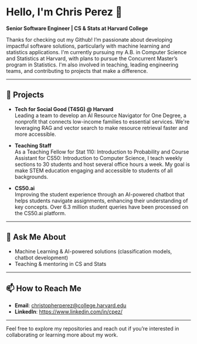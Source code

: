 # Hello, I'm Chris Perez 👋

**Senior Software Engineer | CS & Stats at Harvard College**  

Thanks for checking out my Github! I’m passionate about developing impactful software solutions, particularly with machine learning and statistics applications. I'm currently pursuing my A.B. in Computer Science and Statistics at Harvard, with plans to pursue the Concurrent Master’s program in Statistics. I'm also involved in teaching, leading engineering teams, and contributing to projects that make a difference.

---

## 🚀 Projects

- **Tech for Social Good (T4SG) @ Harvard**  
  Leading a team to develop an AI Resource Navigator for One Degree, a nonprofit that connects low-income families to essential services. We're leveraging RAG and vector search to make resource retrieval faster and more accessible.
  
- **Teaching Staff**  
  As a Teaching Fellow for Stat 110: Introduction to Probability and Course Assistant for CS50: Introduction to Computer Science, I teach weekly sections to 30 students and host several office hours a week. My goal is make STEM education engaging and accessible to students of all backgrounds.

- **CS50.ai**  
  Improving the student experience through an AI-powered chatbot that helps students navigate assignments, enhancing their understanding of key concepts. Over 6.3 million student queries have been processed on the CS50.ai platform.

---

## 💬 Ask Me About

- Machine Learning & AI-powered solutions (classification models, chatbot development)
- Teaching & mentoring in CS and Stats

---

## 📫 How to Reach Me

- **Email**: christopherperez@college.harvard.edu
- **LinkedIn**: https://www.linkedin.com/in/cpez/

---

Feel free to explore my repositories and reach out if you’re interested in collaborating or learning more about my work.
